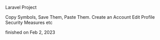Laravel Project

Copy Symbols, Save Them, Paste Them.
Create an Account
Edit Profile
Security Measures
etc


finished on Feb 2, 2023
